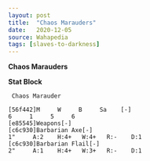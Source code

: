 ```yaml
---
layout: post
title:  "Chaos Marauders"
date:   2020-12-05
source: Wahapedia
tags: [slaves-to-darkness]
---
```


**Chaos Marauders**

**Stat Block**
```
 Chaos Marauder
```

```
[56f442]M     W     B     Sa    [-]
6     1     5     6     
[e85545]Weapons[-]
[c6c930]Barbarian Axe[-]
1"     A:2    H:4+   W:4+   R:-    D:1   
[c6c930]Barbarian Flail[-]
2"     A:1    H:4+   W:3+   R:-    D:1   
```


